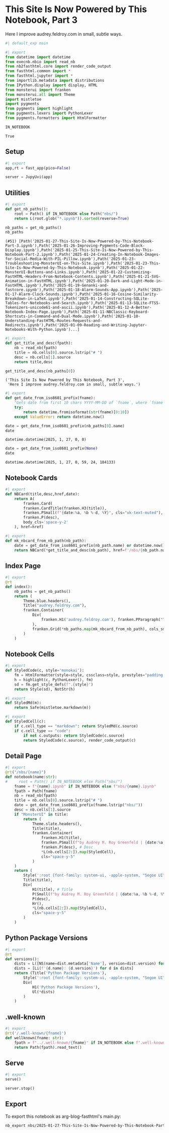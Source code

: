 # This Site Is Now Powered by This Notebook, Part 3

Here I improve audrey.feldroy.com in small, subtle ways.


```python
#| default_exp main
```


```python
#| export
from datetime import datetime
from execnb.nbio import read_nb
from nb2fasthtml.core import render_code_output
from fasthtml.common import *
from fasthtml.jupyter import *
from importlib.metadata import distributions
from IPython.display import display, HTML
from monsterui import franken
from monsterui.all import Theme
import mistletoe
import pygments
from pygments import highlight
from pygments.lexers import PythonLexer
from pygments.formatters import HtmlFormatter
```


```python
IN_NOTEBOOK
```




    True



## Setup


```python
#| export
app,rt = fast_app(pico=False)
```


```python
server = JupyUvi(app)
```



<script>
document.body.addEventListener('htmx:configRequest', (event) => {
    if(event.detail.path.includes('://')) return;
    htmx.config.selfRequestsOnly=false;
    event.detail.path = `${location.protocol}//${location.hostname}:8000${event.detail.path}`;
});
</script>


## Utilities


```python
#| export
def get_nb_paths(): 
    root = Path() if IN_NOTEBOOK else Path("nbs/")
    return L(root.glob("*.ipynb")).sorted(reverse=True)
```


```python
nb_paths = get_nb_paths()
nb_paths
```




    (#51) [Path('2025-01-27-This-Site-Is-Now-Powered-by-This-Notebook-Part-3.ipynb'),Path('2025-01-26-Improving-Pygments-Code-Block-Display.ipynb'),Path('2025-01-25-This-Site-Is-Now-Powered-by-This-Notebook-Part-2.ipynb'),Path('2025-01-24-Creating-In-Notebook-Images-for-Social-Media-With-PIL-Pillow.ipynb'),Path('2025-01-23-Troubleshooting-MonsterUI-on-This-Site.ipynb'),Path('2025-01-23-This-Site-Is-Now-Powered-by-This-Notebook.ipynb'),Path('2025-01-22-MonsterUI-Buttons-and-Links.ipynb'),Path('2025-01-22-Customizing-FastHTML-Headers-From-Notebook-Contents.ipynb'),Path('2025-01-21-SVG-Animation-in-FastHTML.ipynb'),Path('2025-01-20-Dark-and-Light-Mode-in-FastHTML.ipynb'),Path('2025-01-19-Genanki-and-fastcore.ipynb'),Path('2025-01-18-Alarm-Sounds-App.ipynb'),Path('2025-01-17-Alarm-Clock-Sounds.ipynb'),Path('2025-01-16-Cosine-Similarity-Breakdown-in-LaTeX.ipynb'),Path('2025-01-14-Constructing-SQLite-Tables-for-Notebooks-and-Search.ipynb'),Path('2025-01-13-SQLite-FTS5-Tokenizers-unicode61-and-ascii.ipynb'),Path('2025-01-12-A-Better-Notebook-Index-Page.ipynb'),Path('2025-01-11-NBClassic-Keyboard-Shortcuts-in-Command-and-Dual-Mode.ipynb'),Path('2025-01-10-Understanding-FastHTML-Routes-Requests-and-Redirects.ipynb'),Path('2025-01-09-Reading-and-Writing-Jupyter-Notebooks-With-Python.ipynb')...]




```python
#| export
def get_title_and_desc(fpath):
    nb = read_nb(fpath)
    title = nb.cells[0].source.lstrip("# ")
    desc = nb.cells[1].source
    return title,desc
```


```python
get_title_and_desc(nb_paths[0])
```




    ('This Site Is Now Powered by This Notebook, Part 3',
     'Here I improve audrey.feldroy.com in small, subtle ways.')




```python
#| export
def get_date_from_iso8601_prefix(fname):
    "Gets date from first 10 chars YYYY-MM-DD of `fname`, where `fname` is like `2025-01-12-Get-Date-From-This.whatever"
    try:
        return datetime.fromisoformat(str(fname)[0:10])
    except ValueError: return datetime.now()
```


```python
date = get_date_from_iso8601_prefix(nb_paths[0].name)
date
```




    datetime.datetime(2025, 1, 27, 0, 0)




```python
date = get_date_from_iso8601_prefix(None)
date
```




    datetime.datetime(2025, 1, 27, 0, 59, 24, 184133)



## Notebook Cards


```python
#| export
def NBCard(title,desc,href,date):
    return A(
        franken.Card(
        franken.CardTitle(franken.H3(title)), 
        franken.PSmall(f"{date:%a, %b %-d, %Y}", cls="uk-text-muted"),
        franken.P(desc),
        body_cls='space-y-2'
    ), href=href)
```


```python
#| export
def mk_nbcard_from_nb_path(nb_path):
    date = get_date_from_iso8601_prefix(nb_path.name) or datetime.now()
    return NBCard(*get_title_and_desc(nb_path), href=f'/nbs/{nb_path.name[:-6]}', date=date)
```

## Index Page


```python
#| export
@rt
def index():
    nb_paths = get_nb_paths()
    return (
        Theme.blue.headers(),
        Title("audrey.feldroy.com"),
        franken.Container(
            Div(
                franken.H1('audrey.feldroy.com'), franken.PParagraph("The experimental Jupyter notebooks of Audrey M. Roy Greenfeld. This website and all its notebooks are open-source at ", franken.A("github.com/audreyfeldroy/arg-blog-fasthtml", href="https://github.com/audreyfeldroy/arg-blog-fasthtml"), cls="mb-6"),
            ),
            franken.Grid(*nb_paths.map(mk_nbcard_from_nb_path), cols_sm=1, cols_md=1, cols_lg=2, cols_xl=3)
        )
    )
```

## Notebook Cells


```python
#| export
def StyledCode(c, style='monokai'):
    fm = HtmlFormatter(style=style, cssclass=style, prestyles="padding:10px 0;")
    h = highlight(c, PythonLexer(), fm)
    sd = fm.get_style_defs(f".{style}")
    return Style(sd), NotStr(h)
```


```python
#| export
def StyledMd(m):
    return Safe(mistletoe.markdown(m))
```


```python
#| export
def StyledCell(c):
    if c.cell_type == "markdown": return StyledMd(c.source)
    if c.cell_type == "code": 
        if not c.outputs: return StyledCode(c.source)
        return StyledCode(c.source), render_code_output(c)
```

## Detail Page


```python
#| export
@rt("/nbs/{name}")
def notebook(name:str):
#     root = Path() if IN_NOTEBOOK else Path("nbs/")
    fname = f"{name}.ipynb" if IN_NOTEBOOK else f"nbs/{name}.ipynb"
    fpath = Path(fname)
    nb = read_nb(fpath)
    title = nb.cells[0].source.lstrip("# ")
    date = get_date_from_iso8601_prefix(fname.lstrip("nbs/"))
    desc = nb.cells[1].source
    if "MonsterUI" in title:
        return (
            Theme.slate.headers(),
            Title(title),
            franken.Container(
                franken.H1(title),
                franken.PSmall(f"by Audrey M. Roy Greenfeld | {date:%a, %b %-d, %Y}", cls="uk-text-muted"),
                franken.P(desc), # Desc
                *L(nb.cells[2:]).map(StyledCell),
                cls="space-y-5"
            )
    )
    return (
        Style(':root {font-family: system-ui, -apple-system, "Segoe UI", Roboto, "Helvetica Neue", sans-serif; color-scheme: light dark;} body {background-color: light-dark(#ffffff, #1a1a1a); color: light-dark(#1a1a1a, #ffffff);} p {line-height: 1.5;}'),
        Title(title),
        Div(
            H1(title), # Title
            P(Small(f"by Audrey M. Roy Greenfeld | {date:%a, %b %-d, %Y}")),
            P(desc),
            Hr(),
            *L(nb.cells[2:]).map(StyledCell),
            cls="space-y-5"
        )
    )
```

## Python Package Versions


```python
#| export
@rt
def versions():
    dists = L([NS(name=dist.metadata['Name'], version=dist.version) for dist in distributions()]).sorted('name')
    dists = [Li(f'{d.name}: {d.version}') for d in dists]
    return (Title('Python Package Versions'),
        Style(':root {font-family: system-ui, -apple-system, "Segoe UI", Roboto, "Helvetica Neue", sans-serif; color-scheme: light dark;} body {background-color: light-dark(#ffffff, #1a1a1a); color: light-dark(#1a1a1a, #ffffff);} p {line-height: 1.5;}'),   
        Div(
            H1('Python Package Versions'),
            Ul(*dists)          
        )       
    )
```

## .well-known


```python
#| export
@rt('/.well-known/{fname}')
def wellknown(fname: str):
    fpath = f"../.well-known/{fname}" if IN_NOTEBOOK else f".well-known/{fname}"
    return Path(fpath).read_text()
```

## Serve


```python
#| export
serve()
```


```python
server.stop()
```

## Export

To export this notebook as arg-blog-fasthtml's main.py:

```bash
nb_export nbs/2025-01-27-This-Site-Is-Now-Powered-by-This-Notebook-Part-3.ipynb --lib_path .
```
